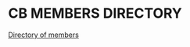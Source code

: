 # CB MEMBERS DIRECTORY

[Directory of members](CB%20MEMBERS%20DIRECTORY%20ffd12d223f8041cfa696445fc23279de/Directory%20of%20members%20a9fc5881291849a1922fc82116c28f14.csv)